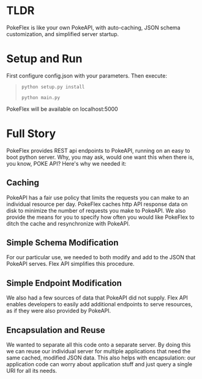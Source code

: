 # TLDR 

PokeFlex is like your own PokeAPI, with auto-caching,
JSON schema customization, and simplified server startup.

# Setup and Run
First configure config.json with your parameters. Then execute:
>`python setup.py install`
>
>`python main.py`

PokeFlex will be available on localhost:5000

# Full Story
PokeFlex provides REST api endpoints to PokeAPI, running on an easy to
boot python server. Why, you may ask, would one want this when there is, you know, 
POKE API? Here's why we needed it:

## Caching
PokeAPI has a fair use policy that limits the requests you can
make to an individual resource per day. PokeFlex caches http
API response data on disk to minimize the number of requests
you make to PokeAPI. We also provide the means for you to 
specify how often you would like PokeFlex to ditch the cache
and resynchronize with PokeAPI.

## Simple Schema Modification
For our particular use, we needed to both modify and add to the JSON that
PokeAPI serves. Flex API simplifies this procedure.

## Simple Endpoint Modification
We also had a few sources of data that PokeAPI did not supply. Flex API enables
developers to easily add additional endpoints to serve resources, as if they
were also provided by PokeAPI.

## Encapsulation and Reuse
We wanted to separate all this code onto a separate server. By doing this we
can reuse our individual server for multiple applications that need the same
cached, modified JSON data. This also helps with encapsulation: our application
code can worry about application stuff and just query a single URI for all its 
needs.



